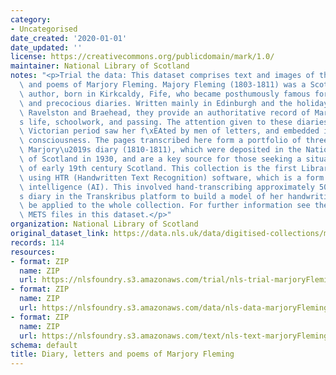 ```yaml
---
category:
- Uncategorised
date_created: '2020-01-01'
date_updated: ''
license: https://creativecommons.org/publicdomain/mark/1.0/
maintainer: National Library of Scotland
notes: "<p>Trial the data: This dataset comprises text and images of the diary, letters\
  \ and poems of Marjory Fleming. Majory Fleming (1803-1811) was a Scottish child\
  \ author, born in Kirkcaldy, Fife, who became posthumously famous for her free-thinking\
  \ and precocious diaries. Written mainly in Edinburgh and the holiday retreats of\
  \ Ravelston and Braehead, they provide an authoritative record of Marjory\u2019\
  s life, schoolwork, and passing. The attention given to these diaries in the later\
  \ Victorian period saw her f\xEAted by men of letters, and embedded in the public\
  \ consciousness. The pages transcribed here form a portfolio of three volumes of\
  \ Marjory\u2019s diary (1810-1811), which were deposited in the National Library\
  \ of Scotland in 1930, and are a key source for those seeking a situational history\
  \ of early 19th century Scotland. This collection is the first Library dataset created\
  \ using HTR (Handwritten Text Recognition) software, which is a form of artificial\
  \ intelligence (AI). This involved hand-transcribing approximately 50 pages of Fleming\u2019\
  s diary in the Transkribus platform to build a model of her handwriting, which could\
  \ be applied to the whole collection. For further information see the readme and\
  \ METS files in this dataset.</p>"
organization: National Library of Scotland
original_dataset_link: https://data.nls.uk/data/digitised-collections/marjory-fleming/
records: 114
resources:
- format: ZIP
  name: ZIP
  url: https://nlsfoundry.s3.amazonaws.com/trial/nls-trial-marjoryFleming.zip
- format: ZIP
  name: ZIP
  url: https://nlsfoundry.s3.amazonaws.com/data/nls-data-marjoryFleming.zip
- format: ZIP
  name: ZIP
  url: https://nlsfoundry.s3.amazonaws.com/text/nls-text-marjoryFleming.zip
schema: default
title: Diary, letters and poems of Marjory Fleming
---
```


